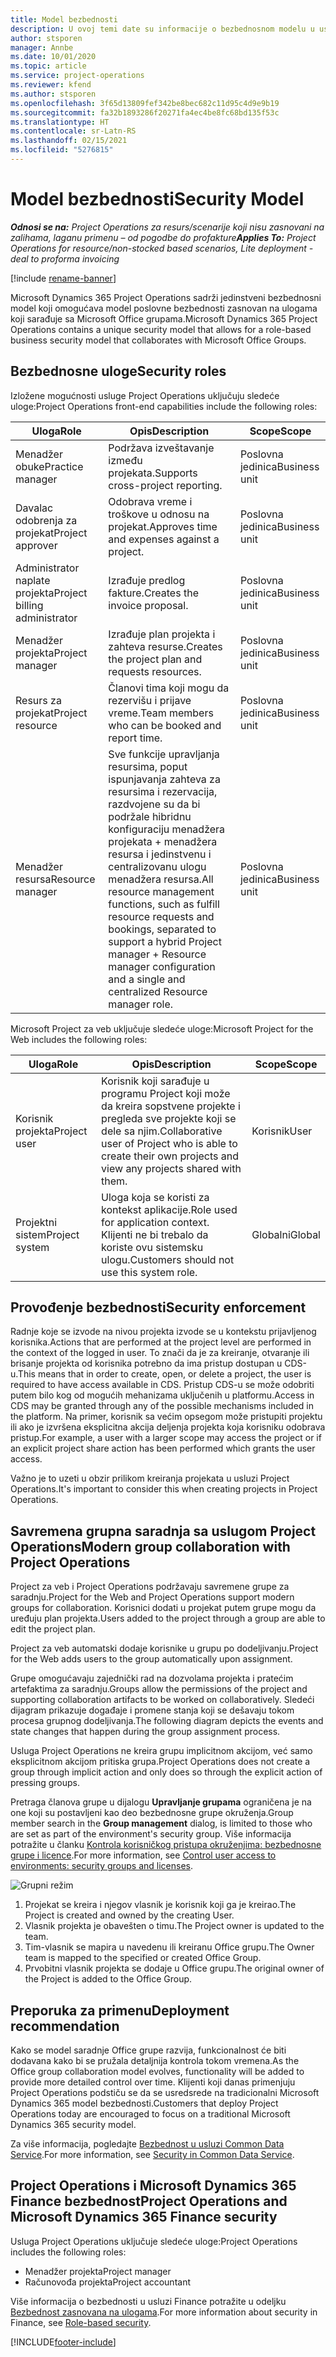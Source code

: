 ```yaml
---
title: Model bezbednosti
description: U ovoj temi date su informacije o bezbednosnom modelu u usluzi Dynamics 365 Project Operations.
author: stsporen
manager: Annbe
ms.date: 10/01/2020
ms.topic: article
ms.service: project-operations
ms.reviewer: kfend
ms.author: stsporen
ms.openlocfilehash: 3f65d13809fef342be8bec682c11d95c4d9e9b19
ms.sourcegitcommit: fa32b1893286f20271fa4ec4be8fc68bd135f53c
ms.translationtype: HT
ms.contentlocale: sr-Latn-RS
ms.lasthandoff: 02/15/2021
ms.locfileid: "5276815"
---
```

# <a name="security-model"></a><span data-ttu-id="f5526-103">Model bezbednosti</span><span class="sxs-lookup"><span data-stu-id="f5526-103">Security Model</span></span>

<span data-ttu-id="f5526-104">_**Odnosi se na:** Project Operations za resurs/scenarije koji nisu zasnovani na zalihama, laganu primenu – od pogodbe do profakture_</span><span class="sxs-lookup"><span data-stu-id="f5526-104">_**Applies To:** Project Operations for resource/non-stocked based scenarios, Lite deployment - deal to proforma invoicing_</span></span>

[!include [rename-banner](~/includes/cc-data-platform-banner.md)]

<span data-ttu-id="f5526-105">Microsoft Dynamics 365 Project Operations sadrži jedinstveni bezbednosni model koji omogućava model poslovne bezbednosti zasnovan na ulogama koji sarađuje sa Microsoft Office grupama.</span><span class="sxs-lookup"><span data-stu-id="f5526-105">Microsoft Dynamics 365 Project Operations contains a unique security model that allows for a role-based business security model that collaborates with Microsoft Office Groups.</span></span> 


## <a name="security-roles"></a><span data-ttu-id="f5526-106">Bezbednosne uloge</span><span class="sxs-lookup"><span data-stu-id="f5526-106">Security roles</span></span>
<span data-ttu-id="f5526-107">Izložene mogućnosti usluge Project Operations uključuju sledeće uloge:</span><span class="sxs-lookup"><span data-stu-id="f5526-107">Project Operations front-end capabilities include the following roles:</span></span>

| <span data-ttu-id="f5526-108">Uloga</span><span class="sxs-lookup"><span data-stu-id="f5526-108">Role</span></span>                          | <span data-ttu-id="f5526-109">Opis</span><span class="sxs-lookup"><span data-stu-id="f5526-109">Description</span></span>                                                                                                                                                                 | <span data-ttu-id="f5526-110">Scope</span><span class="sxs-lookup"><span data-stu-id="f5526-110">Scope</span></span> |
|-------------------------------|-----------------------------------------------------------------------------------------------------------------------------------------------------------------------------|------|
| <span data-ttu-id="f5526-111">Menadžer obuke</span><span class="sxs-lookup"><span data-stu-id="f5526-111">Practice manager</span></span>              | <span data-ttu-id="f5526-112">Podržava izveštavanje između projekata.</span><span class="sxs-lookup"><span data-stu-id="f5526-112">Supports cross-project reporting.</span></span>                                                                                                            | <span data-ttu-id="f5526-113">Poslovna jedinica</span><span class="sxs-lookup"><span data-stu-id="f5526-113">Business unit</span></span>              |
| <span data-ttu-id="f5526-114">Davalac odobrenja za projekat</span><span class="sxs-lookup"><span data-stu-id="f5526-114">Project approver</span></span>              | <span data-ttu-id="f5526-115">Odobrava vreme i troškove u odnosu na projekat.</span><span class="sxs-lookup"><span data-stu-id="f5526-115">Approves time and expenses against a project.</span></span>                                                                                                                              | <span data-ttu-id="f5526-116">Poslovna jedinica</span><span class="sxs-lookup"><span data-stu-id="f5526-116">Business unit</span></span> |
| <span data-ttu-id="f5526-117">Administrator naplate projekta</span><span class="sxs-lookup"><span data-stu-id="f5526-117">Project billing administrator</span></span> | <span data-ttu-id="f5526-118">Izrađuje predlog fakture.</span><span class="sxs-lookup"><span data-stu-id="f5526-118">Creates the invoice proposal.</span></span>                                                                                                                                                 | <span data-ttu-id="f5526-119">Poslovna jedinica</span><span class="sxs-lookup"><span data-stu-id="f5526-119">Business unit</span></span> |
| <span data-ttu-id="f5526-120">Menadžer projekta</span><span class="sxs-lookup"><span data-stu-id="f5526-120">Project manager</span></span>               | <span data-ttu-id="f5526-121">Izrađuje plan projekta i zahteva resurse.</span><span class="sxs-lookup"><span data-stu-id="f5526-121">Creates the project plan and requests resources.</span></span>                                                                                                                              | <span data-ttu-id="f5526-122">Poslovna jedinica</span><span class="sxs-lookup"><span data-stu-id="f5526-122">Business unit</span></span> |
| <span data-ttu-id="f5526-123">Resurs za projekat</span><span class="sxs-lookup"><span data-stu-id="f5526-123">Project resource</span></span>              | <span data-ttu-id="f5526-124">Članovi tima koji mogu da rezervišu i prijave vreme.</span><span class="sxs-lookup"><span data-stu-id="f5526-124">Team members who can be booked and report time.</span></span>                                                                                                          | <span data-ttu-id="f5526-125">Poslovna jedinica</span><span class="sxs-lookup"><span data-stu-id="f5526-125">Business unit</span></span>|
| <span data-ttu-id="f5526-126">Menadžer resursa</span><span class="sxs-lookup"><span data-stu-id="f5526-126">Resource manager</span></span>              | <span data-ttu-id="f5526-127">Sve funkcije upravljanja resursima, poput ispunjavanja zahteva za resursima i rezervacija, razdvojene su da bi podržale hibridnu konfiguraciju menadžera projekata + menadžera resursa i jedinstvenu i centralizovanu ulogu menadžera resursa.</span><span class="sxs-lookup"><span data-stu-id="f5526-127">All resource management functions, such as fulfill resource requests and bookings, separated to support a hybrid Project manager + Resource manager configuration and a single and centralized Resource manager role.</span></span> | <span data-ttu-id="f5526-128">Poslovna jedinica</span><span class="sxs-lookup"><span data-stu-id="f5526-128">Business unit</span></span> |


<span data-ttu-id="f5526-129">Microsoft Project za veb uključuje sledeće uloge:</span><span class="sxs-lookup"><span data-stu-id="f5526-129">Microsoft Project for the Web includes the following roles:</span></span>

| <span data-ttu-id="f5526-130">Uloga</span><span class="sxs-lookup"><span data-stu-id="f5526-130">Role</span></span>           | <span data-ttu-id="f5526-131">Opis</span><span class="sxs-lookup"><span data-stu-id="f5526-131">Description</span></span>                                                                                                        | <span data-ttu-id="f5526-132">Scope</span><span class="sxs-lookup"><span data-stu-id="f5526-132">Scope</span></span>  |
|----------------|--------------------------------------------------------------------------------------------------------------------|--------|
| <span data-ttu-id="f5526-133">Korisnik projekta</span><span class="sxs-lookup"><span data-stu-id="f5526-133">Project user</span></span>   | <span data-ttu-id="f5526-134">Korisnik koji sarađuje u programu Project   koji može da kreira sopstvene projekte i pregleda sve projekte koji se dele sa   njim.</span><span class="sxs-lookup"><span data-stu-id="f5526-134">Collaborative user of Project   who is able to create their own projects and view any projects shared with   them.</span></span> | <span data-ttu-id="f5526-135">Korisnik</span><span class="sxs-lookup"><span data-stu-id="f5526-135">User</span></span>   |
| <span data-ttu-id="f5526-136">Projektni sistem</span><span class="sxs-lookup"><span data-stu-id="f5526-136">Project system</span></span> | <span data-ttu-id="f5526-137">Uloga koja se koristi za kontekst   aplikacije.</span><span class="sxs-lookup"><span data-stu-id="f5526-137">Role used for application   context.</span></span> <span data-ttu-id="f5526-138">Klijenti ne bi trebalo da koriste ovu sistemsku ulogu.</span><span class="sxs-lookup"><span data-stu-id="f5526-138">Customers should not use this system role.</span></span>                                    | <span data-ttu-id="f5526-139">Globalni</span><span class="sxs-lookup"><span data-stu-id="f5526-139">Global</span></span> |

## <a name="security-enforcement"></a><span data-ttu-id="f5526-140">Provođenje bezbednosti</span><span class="sxs-lookup"><span data-stu-id="f5526-140">Security enforcement</span></span>
<span data-ttu-id="f5526-141">Radnje koje se izvode na nivou projekta izvode se u kontekstu prijavljenog korisnika.</span><span class="sxs-lookup"><span data-stu-id="f5526-141">Actions that are performed at the project level are performed in the context of the logged in user.</span></span> <span data-ttu-id="f5526-142">To znači da je za kreiranje, otvaranje ili brisanje projekta od korisnika potrebno da ima pristup dostupan u CDS-u.</span><span class="sxs-lookup"><span data-stu-id="f5526-142">This means that in order to create, open, or delete a project, the user is required to have access available in CDS.</span></span> <span data-ttu-id="f5526-143">Pristup CDS-u se može odobriti putem bilo kog od mogućih mehanizama uključenih u platformu.</span><span class="sxs-lookup"><span data-stu-id="f5526-143">Access in CDS may be granted through any of the possible mechanisms included in the platform.</span></span> <span data-ttu-id="f5526-144">Na primer, korisnik sa većim opsegom može pristupiti projektu ili ako je izvršena eksplicitna akcija deljenja projekta koja korisniku odobrava pristup.</span><span class="sxs-lookup"><span data-stu-id="f5526-144">For example, a user with a larger scope may access the project or if an explicit project share action has been performed which grants the user access.</span></span>

<span data-ttu-id="f5526-145">Važno je to uzeti u obzir prilikom kreiranja projekata u usluzi Project Operations.</span><span class="sxs-lookup"><span data-stu-id="f5526-145">It's important to consider this when creating projects in Project Operations.</span></span>

## <a name="modern-group-collaboration-with-project-operations"></a><span data-ttu-id="f5526-146">Savremena grupna saradnja sa uslugom Project Operations</span><span class="sxs-lookup"><span data-stu-id="f5526-146">Modern group collaboration with Project Operations</span></span>
<span data-ttu-id="f5526-147">Project za veb i Project Operations podržavaju savremene grupe za saradnju.</span><span class="sxs-lookup"><span data-stu-id="f5526-147">Project for the Web and Project Operations support modern groups for collaboration.</span></span> <span data-ttu-id="f5526-148">Korisnici dodati u projekat putem grupe mogu da uređuju plan projekta.</span><span class="sxs-lookup"><span data-stu-id="f5526-148">Users added to the project through a group are able to edit the project plan.</span></span>

<span data-ttu-id="f5526-149">Project za veb automatski dodaje korisnike u grupu po dodeljivanju.</span><span class="sxs-lookup"><span data-stu-id="f5526-149">Project for the Web adds users to the group automatically upon assignment.</span></span>

<span data-ttu-id="f5526-150">Grupe omogućavaju zajednički rad na dozvolama projekta i pratećim artefaktima za saradnju.</span><span class="sxs-lookup"><span data-stu-id="f5526-150">Groups allow the permissions of the project and supporting collaboration artifacts to be worked on collaboratively.</span></span> <span data-ttu-id="f5526-151">Sledeći dijagram prikazuje događaje i promene stanja koji se dešavaju tokom procesa grupnog dodeljivanja.</span><span class="sxs-lookup"><span data-stu-id="f5526-151">The following diagram depicts the events and state changes that happen during the group assignment process.</span></span>

<span data-ttu-id="f5526-152">Usluga Project Operations ne kreira grupu implicitnom akcijom, već samo eksplicitnom akcijom pritiska grupa.</span><span class="sxs-lookup"><span data-stu-id="f5526-152">Project Operations does not create a group through implicit action and only does so through the explicit action of pressing groups.</span></span>

<span data-ttu-id="f5526-153">Pretraga članova grupe u dijalogu **Upravljanje grupama** ograničena je na one koji su postavljeni kao deo bezbednosne grupe okruženja.</span><span class="sxs-lookup"><span data-stu-id="f5526-153">Group member search in the **Group management** dialog, is limited to those who are set as part of the environment's security group.</span></span> <span data-ttu-id="f5526-154">Više informacija potražite u članku [Kontrola korisničkog pristupa okruženjima: bezbednosne grupe i licence](https://docs.microsoft.com/power-platform/admin/control-user-access).</span><span class="sxs-lookup"><span data-stu-id="f5526-154">For more information, see [Control user access to environments: security groups and licenses](https://docs.microsoft.com/power-platform/admin/control-user-access).</span></span>

![Grupni režim](./media/groupsmode.png)

1. <span data-ttu-id="f5526-156">Projekat se kreira i njegov vlasnik je korisnik koji ga je kreirao.</span><span class="sxs-lookup"><span data-stu-id="f5526-156">The Project is created and owned by the creating User.</span></span>
2. <span data-ttu-id="f5526-157">Vlasnik projekta je obavešten o timu.</span><span class="sxs-lookup"><span data-stu-id="f5526-157">The Project owner is updated to the team.</span></span>
3. <span data-ttu-id="f5526-158">Tim-vlasnik se mapira u navedenu ili kreiranu Office grupu.</span><span class="sxs-lookup"><span data-stu-id="f5526-158">The Owner team is mapped to the specified or created Office Group.</span></span>
4. <span data-ttu-id="f5526-159">Prvobitni vlasnik projekta se dodaje u Office grupu.</span><span class="sxs-lookup"><span data-stu-id="f5526-159">The original owner of the Project is added to the Office Group.</span></span>

## <a name="deployment-recommendation"></a><span data-ttu-id="f5526-160">Preporuka za primenu</span><span class="sxs-lookup"><span data-stu-id="f5526-160">Deployment recommendation</span></span>
<span data-ttu-id="f5526-161">Kako se model saradnje Office grupe razvija, funkcionalnost će biti dodavana kako bi se pružala detaljnija kontrola tokom vremena.</span><span class="sxs-lookup"><span data-stu-id="f5526-161">As the Office group collaboration model evolves, functionality will be added to provide more detailed control over time.</span></span> <span data-ttu-id="f5526-162">Klijenti koji danas primenjuju Project Operations podstiču se da se usredsrede na tradicionalni Microsoft Dynamics 365 model bezbednosti.</span><span class="sxs-lookup"><span data-stu-id="f5526-162">Customers that deploy Project Operations today are encouraged to focus on a traditional Microsoft Dynamics 365 security model.</span></span>

<span data-ttu-id="f5526-163">Za više informacija, pogledajte [Bezbednost u usluzi Common Data Service](https://docs.microsoft.com/power-platform/admin/wp-security).</span><span class="sxs-lookup"><span data-stu-id="f5526-163">For more information, see [Security in Common Data Service](https://docs.microsoft.com/power-platform/admin/wp-security).</span></span>

## <a name="project-operations-and-microsoft-dynamics-365-finance-security"></a><span data-ttu-id="f5526-164">Project Operations i Microsoft Dynamics 365 Finance bezbednost</span><span class="sxs-lookup"><span data-stu-id="f5526-164">Project Operations and Microsoft Dynamics 365 Finance security</span></span>
<span data-ttu-id="f5526-165">Usluga Project Operations uključuje sledeće uloge:</span><span class="sxs-lookup"><span data-stu-id="f5526-165">Project Operations includes the following roles:</span></span>

- <span data-ttu-id="f5526-166">Menadžer projekta</span><span class="sxs-lookup"><span data-stu-id="f5526-166">Project manager</span></span>
- <span data-ttu-id="f5526-167">Računovođa projekta</span><span class="sxs-lookup"><span data-stu-id="f5526-167">Project accountant</span></span>

<span data-ttu-id="f5526-168">Više informacija o bezbednosti u usluzi Finance potražite u odeljku [Bezbednost zasnovana na ulogama](https://docs.microsoft.com/dynamics365/fin-ops-core/dev-itpro/sysadmin/role-based-security).</span><span class="sxs-lookup"><span data-stu-id="f5526-168">For more information about security in Finance, see [Role-based security](https://docs.microsoft.com/dynamics365/fin-ops-core/dev-itpro/sysadmin/role-based-security).</span></span>




[!INCLUDE[footer-include](../includes/footer-banner.md)]